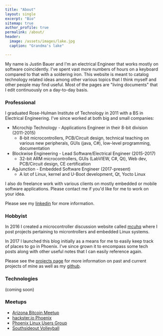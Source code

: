 ```yaml
---
title: "About"
layout: single
excerpt: "Bio"
sitemap: true
author_profile: true
permalink: /about/
header:
  image: /assets/images/lake.jpg
  caption: "Grandma's lake"

---
```


My name is Justin Bauer and I'm an electrical Engineer that works mostly on software coincidently. I've spent vast more numbers of hours on a keyboard compared to that with a soldering iron. This website is meant to catalog technology related ideas among other various topics that I think myself and other people may find useful. Most of the pages are "living documents" that I edit continuously on a day-to-day basis.

### Professional

I graduated Rose-Hulman Institute of Technology in 2011 with a BS in Electrical Engineering. I've since worked at both big and small companies:

 * Microchip Technology - Applications Engineer in their 8-bit division (2011-2015)
	- 8-bit microcontrollers, PCB/Circuit design, technical teaching on various new peripherals, GUIs (java, C#), low-level programming, documentation
 * Blockwise Engineering - Lead Software/Electrical Engineer (2015-2017)
    - 32-bit ARM microcontrollers, GUIs (LabVIEW, C#, Qt), Web dev, PCB/Circuit design, CE certification  
 * AgJunction - Embedded Software Engineer (2017-present)
    - A lot of Linux, kernel and U-Boot development, Qt, Yocto Linux
  
I also do freelance work with various clients on mostly embedded or mobile software applications. Please contact me if you'd like for me to work on your idea.

Please see my [linkedin](https://www.linkedin.com/in/justin-bauer-a7a9ba116) for more information. 

### Hobbyist

In 2016 I created a microcontroller discussion website called [mcuhq](http://mcuhq.com) where I post projects pertaining to microntrollers and embedded Linux systems. 

In 2017 I launched this blog initially as a means for me to easily keep track of places to go in Phoenix. I've since grown it to encompass some tech posts along with other useful notes that I can easily reference again. 

Please see the [projects page](https://bauerjj.github.io/projects/) for more information on past and current projects of mine as well as my [github](https://github.com/bauerjj). 

### Technologies

(coming soon)

### Meetups

 - [Arizona Bitcoin Meetup](https://www.meetup.com/Arizona-Bitcoin-Meetup/)
 - [hackster.io Phoenix](https://www.meetup.com/hacksterlivephx/)
 - [Phoenix Linux Users Group](https://www.meetup.com/Phoenix-Linux-Users-Group/)
 - [Southsideout Volleyball](https://www.meetup.com/southsideout/)
